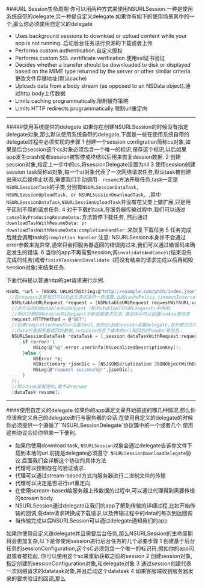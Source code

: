 ###URL Session生命周期
你可以用两种方式来使用NSURLSession.一种是使用系统自带的delegate,另一种是自定义delegate.如果你有如下的使用场景其中的一个,那么你必须使用自定义的delegate
 * Uses background sessions to download or upload content while your app is not running.
 启动后台任务进行资源的下载或者上传
 * Performs custom authentication.自定义授权
 * Performs custom SSL certificate verification.使用ssl证书验证
 * Decides whether a transfer should be downloaded to disk or displayed based on the MIME type returned by the server or other similar criteria.更改文件存储地址(默认cache)
 * Uploads data from a body stream (as opposed to an NSData object).通过http body上传数据
 * Limits caching programmatically.限制缓存策略
 * Limits HTTP redirects programmatically.限制url重定向
 
 ***
 #####使用系统提供的delegate
 如果你在创建NSURLSession的时候没有指定delegate对象,那么默认使用系统自带的delegate,下面是一些在使用系统自带的delegate过程中必须实现的步骤
  1 创建一个session configration简称cs对象,如果是后台session这个cs对象必须包含一个唯一的标识,保存这个标识,以后如果app发生crash或者session被暂停或终结以后用来恢复dession数据.
  2 创建session对象,指定上一步中的cs,将sessionDelegate设置为nil
  3 使用session创建session task简称st对象,每一个st对象代表了一次网络请求任务,默认task被创建出来以后是停止状态,需要我们手动调用`- resume`方法开启任务,task一定是` NSURLSessionTask`的子类.分别有`NSURLSessionDataTask, NSURLSessionUploadTask, or NSURLSessionDownloadTask, `,其中`NSURLSessionDataTask`,`NSURLSessionUploadTask`并没有在父类上做扩展,只是用于区别不用的请求任务.
  4 对于下载的task,在服务器传输过程中,我们可以通过` cancelByProducingResumeData:`方法暂停下载任务, 然后通过` downloadTaskWithResumeData: or downloadTaskWithResumeData:completionHandler: `来恢复下载任务
  5 任务完成后就会调用task的`completion handler`
  注意: NSURLSession本身并不会通过error参数来抛异常,通常只会把服务器返回的错误抛过来,我们可以通过错误码来确定发生的错误.
  6 当你的app不再需要session,调` invalidateAndCancel `(结束没有完成的任务)或者`finishTasksAndInvalidate `(将没有结束的请求完成以后再销毁session对象)来结束任务.

  下面代码是以普通http的get请求进行示例.
  ```c
  NSURL *url = [NSURL URLWithString:@"http://example.com/path/index.json"];
   //在request这里我们可以对此次请求进行一些设置,比如cachePolicy,timeoutInterval等
    NSMutableURLRequest *request = [NSMutableURLRequest requestWithURL:url cachePolicy:NSURLRequestUseProtocolCachePolicy timeoutInterval:0.5];
    //此方法在NSMutableURLRequest (NSMutableHTTPURLRequest)中声明.
    //所以只有NSMutableURLRequest才能设置请求方法,请求体中可以设置cookie等信息
    request.HTTPMethod = @"GET";
    //如果completionHandler设置为nil,那你应该给session设置delegate,在代理方法中接受网络回调
    //data代表服务器返回的数据,response包含了请求的url和回包的header等信息.
    NSURLSessionDataTask *dataTask = [_session dataTaskWithRequest:request completionHandler:^(NSData * _Nullable data, NSURLResponse * _Nullable response, NSError * _Nullable error) {
        if (error) {
            NSLog(@"%@",error.userInfo[NSLocalizedDescriptionKey]);
        }else {
            NSError *e;
            NSDictionary *jsonDic = [NSJSONSerialization JSONObjectWithData:data options:NSJSONReadingMutableContainers error:&e];
            NSLog(@"request success%@!",jsonDic);
        }
    }];
    //默认task是暂停的,要手动resume
    [dataTask resume];
  ```
  ***
 ####使用自定义的delegate
 如果你的app满足文章开始叙述的哪几种情况,那么你应该自定义自己的delegate进行与服务器的会话.在使用自定义的delegate的时候你必须提供一个遵循了``NSURLSessionDelegate`协议簇中的一个或者几个.使用这些协议会给你带来一下便利.
  * 如果你使用download task, `NSURLSession`对象会通过delegate告诉你文件下载到本地的url.前提是delegate必须遵守` NSURLSessionDownloadDelegate`协议.后面我们会详解这个协议的具体方法
  * 代理可以控制存在的验证请求.
  * 代理可以通过stream-based方式向服务器进行二进制文件的传输
  * 代理可以决定是否进行url重定向.
  * 在使用scream-based给服务器上传数据的过程中,可以通过代理得到需要传输的scream body.
  * NSURLSession通过delegate让我们的app了解到传输的详细过程,比如开始传输的回调,将data请求转换成下载请求,以及传输过程中的data的每次到达回调
  * 当传输完成以后NSURLSession可以通过delegate通知我们的app
  
如果你使用自定义跌delegate并且需要后台任务,那么NSURLSession的生命周期将会更加复杂,以下是你使用session进行后台任务的几个必要步骤
  1 创建基于后台任务的sessionConfiguration,这个sC必须包含一个唯一的标识符,假如你的app闪退或者被挂起, 你可以使用这个sc来重新获取之前的session
  2 创建session对象,指定创建的sessionConfiguration对象,和delegate对象
  3 通过session创建代表一次网络请求的datatask对象,并且启动这个datatask
  4 如果客服端收到服务器发来的要求验证的回调,那么